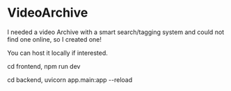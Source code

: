 # VideoArchive


I needed a video Archive with a smart search/tagging system and could not find one online, so I created one!

You can host it locally if interested. 

cd frontend, npm run dev

cd backend, uvicorn app.main:app --reload  
